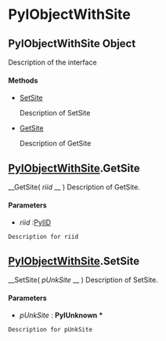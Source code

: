 # PyIObjectWithSite

## PyIObjectWithSite Object

Description of the interface

#### Methods


  - [SetSite](PyIObjectWithSite.md#pyiobjectwithsitesetsite)

    Description of SetSite&nbsp;

  - [GetSite](PyIObjectWithSite.md#pyiobjectwithsitegetsite)

    Description of GetSite&nbsp;

## [PyIObjectWithSite](#pyiobjectwithsite).GetSite

 __GetSite( *riid* __ )
Description of GetSite.

#### Parameters


  -  *riid* :[PyIID](#pyiid)

    Description for riid

## [PyIObjectWithSite](#pyiobjectwithsite).SetSite

 __SetSite( *pUnkSite* __ )
Description of SetSite.

#### Parameters


  -  *pUnkSite* : __PyIUnknown *__ 

    Description for pUnkSite